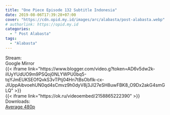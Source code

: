 ```yaml
---
title: "One Piece Episode 132 Subtitle Indonesia"
date: 2019-08-06T17:39:28+07:00
cover: "https://cdn.opid.my.id/images/arc/alabasta/post-alabasta.webp" # Optional, cover
# authorlink: https://opid.my.id
categories:
  - " Post Alabasta"
tags:
  - "Alabasta"
---
```

<div class="ui menu violet borderless inverted">
  <div class="header item active">
        Stream:
    </div>
  <a class="active item" data-tab="google">
    <i class="google drive icon"></i> Google
  </a>
  <a class="item nounderline" data-tab="mirror">
    <i class="odnoklassniki icon"></i> Mirror
  </a>
</div>
<div class="ui bottom attached tab segment active" style="border:0 !important;" data-tab="google">
  {{< iframe link="https://www.blogger.com/video.g?token=AD6v5dw2k-iIUyYUdUO9m9PSQoj0NLYWPU0bq5-tqYJmEUKSEOfQvkS3vTPtj04Hn7tBsObfIk-cx-JlUppAibvoehUN0qd4sCmvz9h0dyV8j3JI27eSH8uwFBK8_O9Dx2akG4smGLQ" >}}
</div>
<div class="ui bottom attached tab segment" style="border:0 !important;" data-tab="mirror">
  {{< iframe link="https://ok.ru/videoembed/2158865222390" >}}
</div>
<div class="ui menu violet borderless inverted">
  <div class="header item active">
        Downloads:
    </div>
  <a class="item nounderline" href="https://ouo.io/i4S5ej" target="_blank" rel="dofollow"><i class="google drive icon"></i>
    Average 480p</a>
</div>